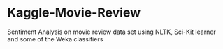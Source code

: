# Kaggle-Movie-Review
Sentiment Analysis on movie review data set using NLTK, Sci-Kit  learner and some of the Weka classifiers 
